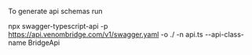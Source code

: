 To generate api schemas run

npx swagger-typescript-api -p https://api.venombridge.com/v1/swagger.yaml -o ./ -n api.ts --api-class-name BridgeApi

